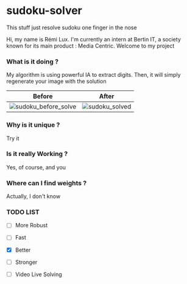 # sudoku-solver
This stuff just resolve sudoku one finger in the nose

Hi, my name is Rémi Lux. I'm currently an intern at Bertin IT, a society known for its main product : Media Centric.
Welcome to my project

### What is it doing ?
My algorithm is using powerful IA to extract digits.
Then, it will simply regenerate your image with the solution

| Before             |  After |
:-------------------------:|:-------------------------:
![sudoku_before_solve][imgSudokuNotFilled] | ![sudoku_solved][imgSudokuSolved]

### Why is it unique ?
Try it

### Is it really Working ?
Yes, of course, and you

### Where can I find weights ?
Actually, I don't know

### TODO LIST
- [ ] More Robust
- [ ] Fast
- [X] Better
- [ ] Stronger
- [ ] Video Live Solving


[imgSudokuNotFilled]: https://user-images.githubusercontent.com/39727257/56866566-da6eeb00-69da-11e9-80bf-0f5eb124dce4.jpg

[imgSudokuSolved]: https://user-images.githubusercontent.com/39727257/56866569-ec508e00-69da-11e9-9949-baaf827d3f6e.jpg
